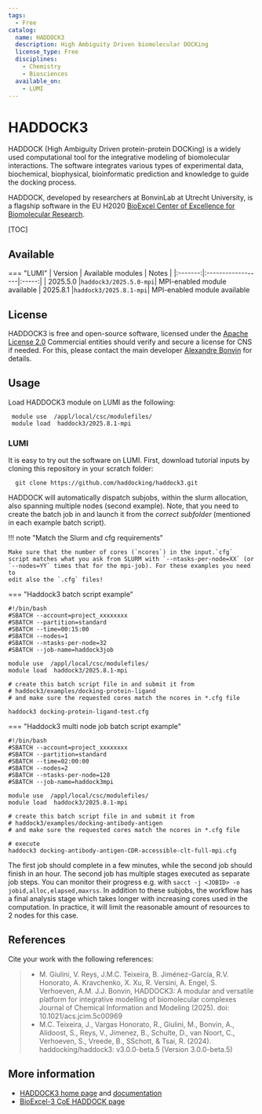 ```yaml
---
tags:
  - Free
catalog:
  name: HADDOCK3
  description: High Ambiguity Driven biomolecular DOCKing
  license_type: Free
  disciplines:
    - Chemistry
    - Biosciences
  available_on:
    - LUMI
---
```


# HADDOCK3

HADDOCK (High Ambiguity Driven protein-protein DOCKing) is a widely used computational
tool for the integrative modeling of biomolecular interactions.  The software integrates
various types of experimental data, biochemical, biophysical, bioinformatic prediction 
and knowledge to guide the docking process.

HADDOCK, developed by researchers at BonvinLab at Utrecht University, is a flagship software
in the EU H2020 [BioExcel Center of Excellence for Biomolecular Research](https://bioexcel.eu/). 

[TOC]

## Available

=== "LUMI"
    | Version | Available modules | Notes |
    |:-------:|:------------------|:-----:|
    | 2025.5.0   |`haddock3/2025.5.0-mpi`| MPI-enabled module available
    | 2025.8.1   |`haddock3/2025.8.1-mpi`| MPI-enabled module available
  
## License

HADDOCK3 is free and open-source software, licensed under the 
[Apache License 2.0](https://github.com/haddocking/haddock3/blob/main/LICENSE)
Commercial entities should verify and secure a license for CNS if needed. For this,
please contact the main developer
[Alexandre Bonvin](https://www.bonvinlab.org/software/haddock3/) for details.

## Usage

Load HADDOCK3 module on LUMI as the following:

   ```text
    module use  /appl/local/csc/modulefiles/
    module load  haddock3/2025.8.1-mpi 
   ```

### LUMI

It is easy to try out the software on LUMI. First, download tutorial inputs by
cloning this repository in your scratch folder:

```
  git clone https://github.com/haddocking/haddock3.git
```

HADDOCK will automatically dispatch subjobs, within the slurm allocation, also
spanning multiple nodes (second example).
Note, that you need to create the batch job in and launch it from the _correct
subfolder_ (mentioned in each example batch script).

!!! note "Match the Slurm and cfg requirements"

    Make sure that the number of cores (`ncores`) in the input.`cfg`
    script matches what you ask from SLURM with `--ntasks-per-node=XX` (or
    `--nodes=YY` times that for the mpi-job). For these examples you need to
    edit also the `.cfg` files!

=== "Haddock3 batch script example"
 
  ```text
  #!/bin/bash
  #SBATCH --account=project_xxxxxxxx
  #SBATCH --partition=standard
  #SBATCH --time=00:15:00
  #SBATCH --nodes=1
  #SBATCH --ntasks-per-node=32
  #SBATCH --job-name=haddock3job

  module use  /appl/local/csc/modulefiles/
  module load  haddock3/2025.8.1-mpi

  # create this batch script file in and submit it from
  # haddock3/examples/docking-protein-ligand
  # and make sure the requested cores match the ncores in *.cfg file

  haddock3 docking-protein-ligand-test.cfg
  ```

=== "Haddock3 multi node job batch script example"

  ```text
  #!/bin/bash
  #SBATCH --account=project_xxxxxxxx
  #SBATCH --partition=standard
  #SBATCH --time=02:00:00
  #SBATCH --nodes=2
  #SBATCH --ntasks-per-node=128
  #SBATCH --job-name=haddock3mpi

  module use  /appl/local/csc/modulefiles/
  module load  haddock3/2025.8.1-mpi

  # create this batch script file in and submit it from
  # haddock3/examples/docking-antibody-antigen
  # and make sure the requested cores match the ncores in *.cfg file

  # execute
  haddock3 docking-antibody-antigen-CDR-accessible-clt-full-mpi.cfg
  ```

The first job should complete in a few minutes, while the second job should finish in an hour.
The second job has multiple stages executed as separate job steps. You can monitor
their progress e.g. with `sacct -j <JOBID> -o jobid,alloc,elapsed,maxrss`. In addition
to these subjobs, the workflow has a final analysis stage which takes longer with increasing
cores used in the computation. In practice, it will limit the reasonable amount of
resources to 2 nodes for this case.


## References

Cite your work with the following references:

> - M. Giulini, V. Reys, J.M.C. Teixeira, B. Jiménez-García, 
    R.V. Honorato, A. Kravchenko, X. Xu, R. Versini, A. Engel, S. Verhoeven, A.M.
    J.J. Bonvin, HADDOCK3: A modular and versatile platform for integrative modelling 
    of biomolecular complexes Journal of Chemical Information and Modeling (2025). doi: 10.1021/acs.jcim.5c00969
> - M.C. Teixeira, J., Vargas Honorato, R., Giulini, M., Bonvin, A., 
    Alidoost, S., Reys, V., Jimenez, B., Schulte, D., van Noort, C., Verhoeven, S., Vreede, B., SSchott, 
    & Tsai, R. (2024). haddocking/haddock3: v3.0.0-beta.5 (Version 3.0.0-beta.5) 


## More information

- [HADDOCK3 home page](https://www.bonvinlab.org/software/haddock3/) and [documentation](https://www.bonvinlab.org/haddock3-user-manual/)
- [BioExcel-3 CoE HADDOCK page](https://bioexcel.eu/haddock-new/)

